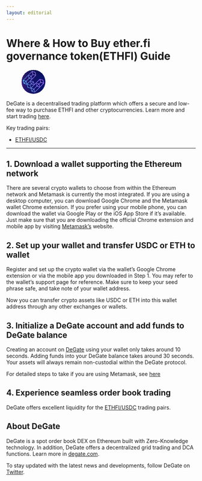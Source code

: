 ```yaml
---
layout: editorial
---
```


# Where & How to Buy ether.fi governance token(ETHFI) Guide

<figure><img src="../.gitbook/assets/ethfi_0xfe0c30065b384f05761f15d0cc899d4f9f9cc0eb1718262202785.jpg" alt="ETHFI" width="64" style="border-radius: 50%;"><figcaption></figcaption></figure>

DeGate is a decentralised trading platform which offers a secure and low-fee way to purchase ETHFI and other cryptocurrencies. Learn more and start trading [here](https://app.degate.com/trade/USDC/0xfe0c30065b384f05761f15d0cc899d4f9f9cc0eb?utm_source=howtobuy).&#x20;

Key trading pairs:

* [ETHFI/USDC](https://app.degate.com/trade/USDC/0xfe0c30065b384f05761f15d0cc899d4f9f9cc0eb?utm_source=howtobuy)

***

## 1. Download a wallet supporting the Ethereum network

There are several crypto wallets to choose from within the Ethereum network and Metamask is currently the most integrated. If you are using a desktop computer, you can download Google Chrome and the Metamask wallet Chrome extension. If you prefer using your mobile phone, you can download the wallet via Google Play or the iOS App Store if it’s available. Just make sure that you are downloading the official Chrome extension and mobile app by visiting [Metamask’s](https://metamask.io/) website.

## 2. Set up your wallet and transfer USDC or ETH to wallet

Register and set up the crypto wallet via the wallet’s Google Chrome extension or via the mobile app you downloaded in Step 1. You may refer to the wallet’s support page for reference. Make sure to keep your seed phrase safe, and take note of your wallet address.&#x20;

Now you can transfer crypto assets like USDC or ETH into this wallet address through any other exchanges or wallets.

## 3. Initialize a DeGate account and add funds to DeGate balance

Creating an account on [DeGate](https://app.degate.com/?utm_source=ETHFI_howtobuy) using your wallet only takes around 10 seconds. Adding funds into your DeGate balance takes around 30 seconds. Your assets will always remain non-custodial within the DeGate protocol.

For detailed steps to take if you are using Metamask, see [here](https://docs.degate.com/v/product_en/main-features/wallet-connectivity/metamask)

## 4. Experience seamless order book trading

DeGate offers excellent liquidity for the [ETHFI/USDC](https://app.degate.com/trade/USDC/0xfe0c30065b384f05761f15d0cc899d4f9f9cc0eb?utm_source=howtobuy) trading pairs.&#x20;

## About DeGate

DeGate is a spot order book DEX on Ethereum built with Zero-Knowledge technology. In addition, DeGate offers a decentralized grid trading and DCA functions. Learn more in [degate.com](https://degate.com/?utm_source=ETHFI_howtobuy).

To stay updated with the latest news and developments, follow DeGate on [Twitter](https://twitter.com/degatedex).

